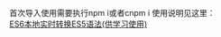 首次导入使用需要执行npm i或者cnpm i
使用说明见这里：<br>
[ES6本地实时转换ES5语法(供学习使用)](https://blog.csdn.net/qq_34115899/article/details/108917595)